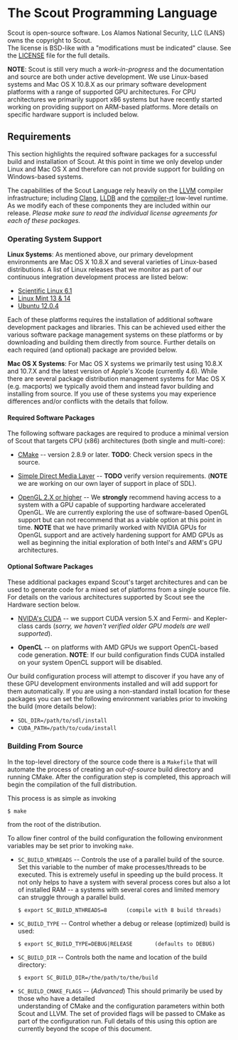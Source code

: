 # The Scout Programming Language 

Scout is open-source software.  Los Alamos National Security, LLC (LANS) owns the copyright to Scout.  
The license is BSD-like with a "modifications must be indicated" clause. See the 
[LICENSE](http://github.com/pmccormick/scout/blob/master/License.md) file for the full details.

**NOTE**: Scout is still very much a *work-in-progress* and the documentation and source are both 
under active development.  We use Linux-based systems and Mac OS X 10.8.X as our primary software 
development platforms with a range of supported GPU architectures.  For CPU architectures we 
primarily support x86 systems but have recently started working on providing support on ARM-based
platforms. More details on specific hardware support is included below. 

## Requirements 

This section highlights the required software packages for a successful build and installation of
Scout.  At this point in time we only develop under Linux and Mac OS X and therefore can not provide 
support for building on Windows-based systems.  

The capabilities of the Scout Language rely heavily on the [LLVM](http://llvm.org) compiler 
infrastructure; including [Clang](http://clang.llvm.org), [LLDB](http:://lldb.llvm.org) and the
[compiler-rt](http://compiler-rt.llvm.org) low-level runtime.  As we modify each of these components
they are included within our release.  *Please make sure to read the individual license agreements for
each of these packages.*

### Operating System Support

**Linux Systems**: As mentioned above, our primary development environments are Mac OS X 10.8.X and 
several varieties of Linux-based distributions.  A list of Linux releases that we monitor as part of 
our continuous integration development process are listed below: 

  * [Scientific Linux 6.1](https://www.scientificlinux.org)
  * [Linux Mint 13 & 14](http://linuxmint.org)
  * [Ubuntu 12.0.4](http://www.ubuntu.com)

Each of these platforms requires the installation of additional software development packages and 
libraries.  This can be achieved used either the various software package management systems on 
these platforms or by downloading and building them directly from source.  Further details on each
required (and optional) package are provided below. 

**Mac OS X Systems**: For Mac OS X systems we primarily test using 10.8.X and 10.7.X and the latest 
version of Apple's Xcode (currently 4.6).  While there are several package distribution management 
systems for Mac OS X (e.g. macports) we typically avoid them and instead favor building and installing 
from source.  If you use of these systems you may experience differences and/or conflicts with the 
details that follow.

#### Required Software Packages 

The following software packages are required to produce a minimal version of Scout that targets 
CPU (x86) architectures (both single and multi-core):

  * [CMake](http:://cmake.org) -- version 2.8.9 or later. **TODO**: Check version specs in the source.
  
  * [Simple Direct Media Layer](http://www.libsdl.org) -- **TODO** verify version requirements.
    (**NOTE** we are working on our own layer of support in place of SDL).
	
  * [OpenGL 2.X or higher](http://opengl.org) -- We **strongly** recommend having access to a system 
    with a GPU capable of supporting hardware accelerated OpenGL.  We are currently exploring the 
	use of software-based OpenGL support but can not recommend that as a viable option at this point 
	in time.  **NOTE** that we have primarily worked with NVIDIA GPUs for OpenGL support and are 
	actively hardening support for AMD GPUs as well as beginning the initial exploration of both
	Intel's and ARM's GPU architectures. 

#### Optional Software Packages 

These additional packages expand Scout's target architectures and can be used to generate code 
for a mixed set of platforms from a single source file.  For details on the various architectures
supported by Scout see the Hardware section below. 

  * [NVIDA's CUDA](http://developer.nvidia.com/) -- we support CUDA version 5.X and Fermi- and 
    Kepler-class cards (*sorry, we haven't verified older GPU models are well supported*).
	
  * **OpenCL** -- on platforms with AMD GPUs we support OpenCL-based code generation.  **NOTE**: 
    If our build configuration finds CUDA installed on your system OpenCL support will be disabled.  
     
Our build configuration process will attempt to discover if you have any of these GPU development 
environments installed and will add support for them automatically. If you are using a non-standard
install location for these packages you can set the following environment variables prior to invoking
the build (more details below):

  * `SDL_DIR=/path/to/sdl/install`
  * `CUDA_PATH=/path/to/cuda/install`
  
### Building From Source 
In the top-level directory of the source code there is a `Makefile` that will automate the process 
of creating an *out-of-source* build directory and running CMake.  After the configuration step is 
completed, this approach will begin the compilation of the full distribution.

This process is as simple as invoking 

	$ make
	
from the root of the distribution. 

To allow finer control of the build configuration the following environment variables may be set 
prior to invoking `make`.

  * `SC_BUILD_NTHREADS` -- Controls the use of a parallel build of the source.  Set this variable
    to the number of make processes/threads to be executed.  This is extremely useful in speeding
	up the build process.  It not only helps to have a system with several process cores but also
	a lot of installed RAM -- a systems with several cores and limited memory can struggle through
	a parallel build. 
	
		$ export SC_BUILD_NTHREADS=8      (compile with 8 build threads) 

  * `SC_BUILD_TYPE` -- Control whether a debug or release (optimized) build is used:

		$ export SC_BUILD_TYPE=DEBUG|RELEASE       (defaults to DEBUG)
                
  * `SC_BUILD_DIR` -- Controls both the name and location of the build directory:

		$ export SC_BUILD_DIR=/the/path/to/the/build
                
  * `SC_BUILD_CMAKE_FLAGS` -- (*Advanced*) This should primarily be used by those who have a detailed  
    understanding of CMake and the configuration parameters within both Scout and LLVM.  The set of 
    provided flags will be passed to CMake as part of the configuration run.  Full details of this
    using this option are currently beyond the scope of this document.



  


 
